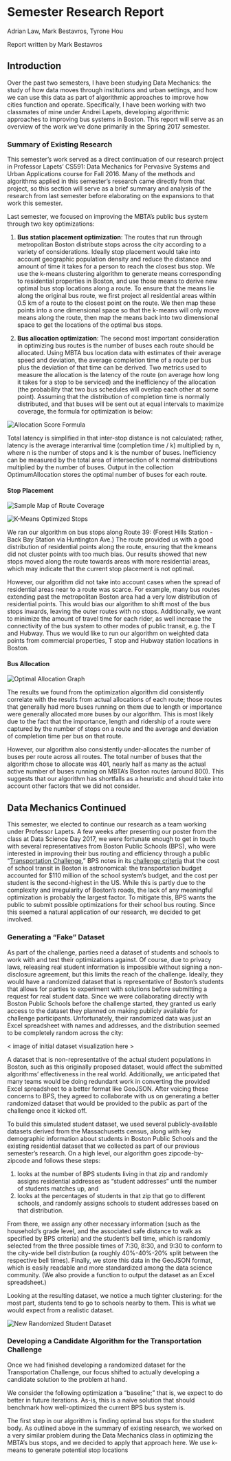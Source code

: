 Semester Research Report
=======================

Adrian Law, Mark Bestavros, Tyrone Hou

Report written by Mark Bestavros

## Introduction
Over the past two semesters, I have been studying Data Mechanics: the study of how data moves through institutions and urban settings, and how we can use this data as part of algorithmic approaches to improve how cities function and operate. Specifically, I have been working with two classmates of mine under Andrei Lapets, developing algorithmic approaches to improving bus systems in Boston. This report will serve as an overview of the work we’ve done primarily in the Spring 2017 semester. 

### Summary of Existing Research
This semester’s work served as a direct continuation of our research project in Professor Lapets’ CS591: Data Mechanics for Pervasive Systems and Urban Applications course for Fall 2016. Many of the methods and algorithms applied in this semester’s research came directly from that project, so this section will serve as a brief summary and analysis of the research from last semester before elaborating on the expansions to that work this semester.

Last semester, we focused on improving the MBTA’s public bus system through two key optimizations: 

1. **Bus station placement optimization**: The routes that run through metropolitan Boston distribute stops across the city according to a variety of considerations. Ideally stop placement would take into account geographic population density and reduce the distance and amount of time it takes for a person to reach the closest bus stop. We use the k-means clustering algorithm to generate means corresponding to residential properties in Boston, and use those means to derive new optimal bus stop locations along a route. To ensure that the means lie along the original bus route, we first project all residential areas within 0.5 km of a route to the closest point on the route. We then map these points into a one dimensional space so that the k-means will only move means along the route, then map the means back into two dimensional space to get the locations of the optimal bus stops.

2. **Bus allocation optimization**: The second most important consideration in optimizing bus routes is the number of buses each route should be allocated. Using MBTA bus location data with estimates of their average speed and deviation, the average completion time of a route per bus plus the deviation of that time can be derived. Two metrics used to measure the allocation is the latency of the route (on average how long it takes for a stop to be serviced) and the inefficiency of the allocation (the probability that two bus schedules will overlap each other at some point).  Assuming that the distribution of completion time is normally distributed, and that buses will be sent out at equal intervals to maximize coverage, the formula for optimization is below:  

![Allocation Score Formula](https://raw.githubusercontent.com/tyronehou/course-2016-fal-proj/master/alaw_markbest_tyroneh/poster/optimalAllocationFormula.gif)

Total latency is simplified in that inter-stop distance is not calculated; rather, latency is the average interarrival time (completion time / k) multiplied by n, where n is the number of stops and k is the number of buses. Inefficiency can be measured by the total area of intersection of k normal distributions multiplied by the number of buses. Output in the collection OptimumAllocation stores the optimal number of buses for each route.

#### Stop Placement

![Sample Map of Route Coverage](https://raw.githubusercontent.com/tyronehou/course-2016-fal-proj/master/alaw_markbest_tyroneh/poster/mapSampleCoverage.png)

![K-Means Optimized Stops](https://raw.githubusercontent.com/tyronehou/course-2016-fal-proj/master/alaw_markbest_tyroneh/poster/KmeanStops.png)

We ran our algorithm on bus stops along Route 39: (Forest Hills Station - Back Bay Station via Huntington Ave.) The route provided us with a good distribution of residential points along the route, ensuring that the kmeans did not cluster points with too much bias. Our results showed that new stops moved along the route towards areas with more residential areas, which may indicate that the current stop placement is not optimal.

However, our algorithm did not take into account cases when the spread of residential areas near to a route was scarce. For example, many bus routes extending past the metropolitan Boston area had a very low distribution of residential points. This would bias our algorithm to shift most of the bus stops inwards, leaving the outer routes with no stops. Additionally, we want to minimize the amount of travel time for each rider, as well increase the connectivity of the bus system to other modes of public transit, e.g. the T and Hubway. Thus we would like to run our algorithm on weighted data points from commercial properties, T stop and Hubway station locations in Boston.

#### Bus Allocation

![Optimal Allocation Graph](https://raw.githubusercontent.com/tyronehou/course-2016-fal-proj/master/alaw_markbest_tyroneh/poster/optimalAllocation.png)

The results we found from the optimization algorithm did consistently correlate with the results from actual allocations of each route; those routes that generally had more buses running on them due to length or importance were generally allocated more buses by our algorithm. This is most likely due to the fact that the importance, length and ridership of a route were captured by the number of stops on a route and the average and deviation of completion time per bus on that route. 

However, our algorithm also consistently under-allocates the number of buses per route across all routes. The total number of buses that the algorithm chose to allocate was 401, nearly half as many as the actual active number of buses running on MBTA’s Boston routes (around 800). This suggests that our algorithm has shortfalls as a heuristic and should take into account other factors that we did not consider.


## Data Mechanics Continued
This semester, we elected to continue our research as a team working under Professor Lapets. A few weeks after presenting our poster from the class at Data Science Day 2017, we were fortunate enough to get in touch with several representatives from Boston Public Schools (BPS), who were interested in improving their bus routing and efficiency through a public “[Transportation Challenge.]( http://bostonpublicschools.org/transportationchallenge)” BPS notes in its [challenge criteria]( http://bostonpublicschools.org/cms/lib07/MA01906464/Centricity/Domain/2263/17.04.01%20BPS%20Transportation%20Overview%20Challenge%20v2.F.pdf) that the cost of school transit in Boston is astronomical: the transportation budget accounted for $110 million of the school system’s budget, and the cost per student is the second-highest in the US. While this is partly due to the complexity and irregularity of Boston’s roads, the lack of any meaningful optimization is probably the largest factor. 
To mitigate this, BPS wants the public to submit possible optimizations for their school bus routing. Since this seemed a natural application of our research, we decided to get involved. 

### Generating a “Fake” Dataset

As part of the challenge, parties need a dataset of students and schools to work with and test their optimizations against. Of course, due to privacy laws, releasing real student information is impossible without signing a non-disclosure agreement, but this limits the reach of the challenge. Ideally, they would have a randomized dataset that is representative of Boston’s students that allows for parties to experiment with solutions before submitting a request for real student data. Since we were collaborating directly with Boston Public Schools before the challenge started, they granted us early access to the dataset they planned on making publicly available for challenge participants. Unfortunately, their randomized data was just an Excel spreadsheet with names and addresses, and the distribution seemed to be completely random across the city:

< image of initial dataset visualization here >

A dataset that is non-representative of the actual student populations in Boston, such as this originally proposed dataset, would affect the submitted algorithms’ effectiveness in the real world. Additionally, we anticipated that many teams would be doing redundant work in converting the provided Excel spreadsheet to a better format like GeoJSON. After voicing these concerns to BPS, they agreed to collaborate with us on generating a better randomized dataset that would be provided to the public as part of the challenge once it kicked off.

To build this simulated student dataset, we used several publicly-available datasets derived from the Massachusetts census, along with key demographic information about students in Boston Public Schools and the existing residential dataset that we collected as part of our previous semester’s research. On a high level, our algorithm goes zipcode-by-zipcode and follows these steps:

1.	looks at the number of BPS students living in that zip and randomly assigns residential addresses as “student addresses” until the number of students matches up, and
2.	looks at the percentages of students in that zip that go to different schools, and randomly assigns schools to student addresses based on that distribution. 

From there, we assign any other necessary information (such as the household’s grade level, and the associated safe distance to walk as specified by BPS criteria) and the student’s bell time, which is randomly selected from the three possible times of 7:30, 8:30, and 9:30 to conform to the city-wide bell distribution (a roughly 40%-40%-20% split between the respective bell times). Finally, we store this data in the GeoJSON format, which is easily readable and more standardized among the data science community. (We also provide a function to output the dataset as an Excel spreadsheet.)

Looking at the resulting dataset, we notice a much tighter clustering: for the most part, students tend to go to schools nearby to them. This is what we would expect from a realistic dataset.

![New Randomized Student Dataset]( https://raw.githubusercontent.com/Data-Mechanics/bps-simulated-data/master/visualization.png)

### Developing a Candidate Algorithm for the Transportation Challenge

Once we had finished developing a randomized dataset for the Transportation Challenge, our focus shifted to actually developing a candidate solution to the problem at hand.

We consider the following optimization a “baseline;” that is, we expect to do better in future iterations. As-is, this is a naïve solution that should benchmark how well-optimized the current BPS bus system is.

The first step in our algorithm is finding optimal bus stops for the student body. As outlined above in the summary of existing research, we worked on a very similar problem during the Data Mechanics class in optimizing the MBTA’s bus stops, and we decided to apply that approach here. We use k-means to generate potential stop locations
